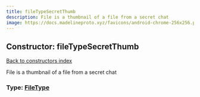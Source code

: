 ```yaml
---
title: fileTypeSecretThumb
description: File is a thumbnail of a file from a secret chat
image: https://docs.madelineproto.xyz/favicons/android-chrome-256x256.png
---
```

## Constructor: fileTypeSecretThumb  
[Back to constructors index](index.md)



File is a thumbnail of a file from a secret chat




### Type: [FileType](../types/FileType.md)



